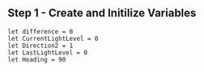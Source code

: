 ## Step 1 - Create and Initilize Variables

```blocks
let difference = 0
let CurrentLightLevel = 0
let Direction2 = 1
let LastLightLevel = 0
let Heading = 90
```
